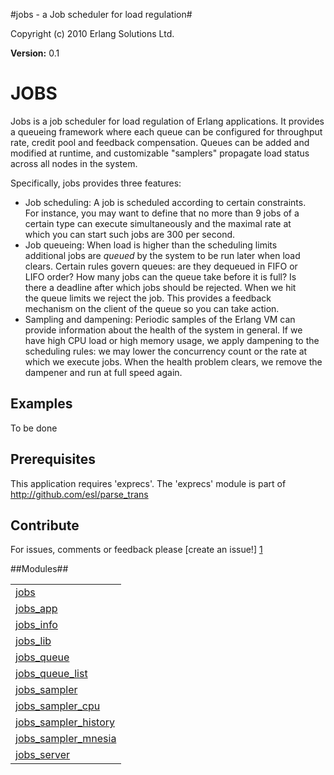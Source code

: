 

#jobs - a Job scheduler for load regulation#


Copyright (c) 2010 Erlang Solutions Ltd.

__Version:__ 0.1



JOBS
====



Jobs is a job scheduler for load regulation of Erlang applications.
It provides a queueing framework where each queue can be configured
for throughput rate, credit pool and feedback compensation.
Queues can be added and modified at runtime, and customizable 
"samplers" propagate load status across all nodes in the system.



Specifically, jobs provides three features:



* Job scheduling: A job is scheduled according to certain constraints.  
For instance, you may want to define that no more than 9 jobs of a  
certain type can execute simultaneously and the maximal rate at  
which you can start such jobs are 300 per second.
* Job queueing: When load is higher than the scheduling limits  
additional jobs are *queued* by the system to be run later when load  
clears. Certain rules govern queues: are they dequeued in FIFO or  
LIFO order? How many jobs can the queue take before it is full? Is  
there a deadline after which jobs should be rejected. When we hit  
the queue limits we reject the job. This provides a feedback  
mechanism on the client of the queue so you can take action.  
* Sampling and dampening: Periodic samples of the Erlang VM can  
provide information about the health of the system in general. If we  
have high CPU load or high memory usage, we apply dampening to the  
scheduling rules: we may lower the concurrency count or the rate at  
which we execute jobs. When the health problem clears, we remove the  
dampener and run at full speed again.



Examples
--------



To be done



Prerequisites
-------------
This application requires 'exprecs'.
The 'exprecs' module is part of http://github.com/esl/parse_trans



Contribute
----------
For issues, comments or feedback please [create an issue!] [1]

[1]: http://github.com/esl/jobs/issues "jobs issues"


##Modules##


<table width="100%" border="0" summary="list of modules">
<tr><td><a href="http://github.com/esl/jobs/blob/readme-improv/doc/jobs.md" class="module">jobs</a></td></tr>
<tr><td><a href="http://github.com/esl/jobs/blob/readme-improv/doc/jobs_app.md" class="module">jobs_app</a></td></tr>
<tr><td><a href="http://github.com/esl/jobs/blob/readme-improv/doc/jobs_info.md" class="module">jobs_info</a></td></tr>
<tr><td><a href="http://github.com/esl/jobs/blob/readme-improv/doc/jobs_lib.md" class="module">jobs_lib</a></td></tr>
<tr><td><a href="http://github.com/esl/jobs/blob/readme-improv/doc/jobs_queue.md" class="module">jobs_queue</a></td></tr>
<tr><td><a href="http://github.com/esl/jobs/blob/readme-improv/doc/jobs_queue_list.md" class="module">jobs_queue_list</a></td></tr>
<tr><td><a href="http://github.com/esl/jobs/blob/readme-improv/doc/jobs_sampler.md" class="module">jobs_sampler</a></td></tr>
<tr><td><a href="http://github.com/esl/jobs/blob/readme-improv/doc/jobs_sampler_cpu.md" class="module">jobs_sampler_cpu</a></td></tr>
<tr><td><a href="http://github.com/esl/jobs/blob/readme-improv/doc/jobs_sampler_history.md" class="module">jobs_sampler_history</a></td></tr>
<tr><td><a href="http://github.com/esl/jobs/blob/readme-improv/doc/jobs_sampler_mnesia.md" class="module">jobs_sampler_mnesia</a></td></tr>
<tr><td><a href="http://github.com/esl/jobs/blob/readme-improv/doc/jobs_server.md" class="module">jobs_server</a></td></tr></table>

